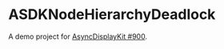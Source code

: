 # ASDKNodeHierarchyDeadlock

A demo project for [AsyncDisplayKit #900](https://github.com/facebook/AsyncDisplayKit/issues/900).
